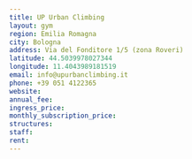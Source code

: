 ```yaml
---
title: UP Urban Climbing
layout: gym
region: Emilia Romagna
city: Bologna
address: Via del Fonditore 1/5 (zona Roveri)
latitude: 44.5039978027344
longitude: 11.4043989181519
email: info@upurbanclimbing.it
phone: +39 051 4122365
website: 
annual_fee: 
ingress_price: 
monthly_subscription_price: 
structures: 
staff: 
rent: 
---
```


